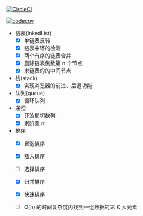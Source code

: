 [![CircleCI](https://circleci.com/gh/mysteryven/algo.svg?style=svg)](https://circleci.com/gh/mysteryven/algo)

[![codecov](https://codecov.io/gh/mysteryven/algo/branch/master/graph/badge.svg)](https://codecov.io/gh/mysteryven/algo)

- 链表(inkedList)
  - [x] 单链表反转
  - [x] 链表中环的检测
  - [x] 两个有序的链表合并
  - [x] 删除链表倒数第 n 个节点
  - [x] 求链表的的中间节点

- 栈(stack)
  - [x] 实现浏览器的前进、后退功能

- 队列(queue)
  - [x] 循环队列

- 递归
  - [x] 菲波那切数列
  - [x] 求阶乘 n!

- 排序
  - [x] 冒泡排序
  - [x] 插入排序
  - [ ] 选择排序
  - [x] 归并排序
  - [x] 快速排序
  - [ ] O(n) 的时间复杂度内找到一组数据的第 K 大元素


